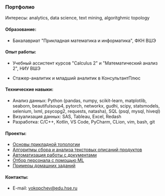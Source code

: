### Портфолио

Интересы: analytics, data science, text mining, algoritghmic topology

#### Образование:

- Бакалавриат "Прикладная математика и информатика", ФКН ВШЭ

#### Опыт работы:

- Учебный ассистент курсов "Calculus 2" и "Математический анализ 2", НИУ ВШЭ

- Стажер-аналитик и младший аналитик в КонсультантПлюс

#### Технические навыки:

- Анализ данных: Python (pandas, numpy, scikit-learn, matplotlib, seaborn, beautifulsoup4, pytorch, networkx, gudhi, scipy, statsmodels, selenium, lxml, psycopg2, requests, natasha), SQL (psql, mysql, hiveql)
- Визуализация данных: SAS, Tableau, Excel, Redash
- Разработка: C/C++, Kotlin, VS Code, PyCharm, CLion, vim, bash, git

#### Проекты:

- [Основы прикладной топологии](https://github.com/aefrt/project-topology)
- [Алгоритмы сбора и анализа текстовых описаний продуктов](https://github.com/aefrt/database-theory)
- [Автоматизация работы с документами](https://github.com/aefrt/ner-disclosure)
- [Отбор персонала с помощью ML](https://github.com/aefrt/automatization-recruiting)
- [Примеры домашних заданий](https://github.com/aefrt/sas-homework-3rd-course)

#### Контакты:

- E-mail: vokopchev@edu.hse.ru
